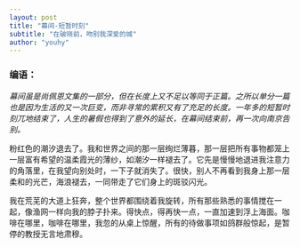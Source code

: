 ```yaml
---
layout: post
title: "幕间-短暂时刻"
subtitle: "在破晓前，吻别我深爱的城"
author: "youhy"
---
```


### 编语：
_幕间虽是尚佩恩文集的一部分，但在长度上又不足以等同于正篇。之所以单分一篇也是因为生活的又一次巨变，而非寻常的累积又有了充足的长度。一年多的短暂时刻兀地结束了，人生的暑假也得到了意外的延长，在幕间结束前，再一次向南京告别。_

粉红色的潮汐退去了。我和世界之间的那一层绚烂薄暮，那一层把所有事物都笼上一层富有希望的温柔霞光的薄纱，如潮汐一样褪去了。它先是慢慢地退进我注意力的角落里，在我望向别处时，一下子就消失了。很快，别人不再看到我身上那一层柔和的光芒，海浪褪去，一同带走了它们身上的斑驳闪光。

我在荒芜的大道上狂奔，整个世界都围绕着我旋转，所有那些熟悉的事情搅在一起，像渔网一样向我的脖子扑来。得快点，得再快一点，一直加速到浮上海面。咖啡在哪里，咖啡在哪里，我忽的从桌上惊醒，所有的待做事项如鸽群般惊起，是暂停的教授无言地肃穆。
